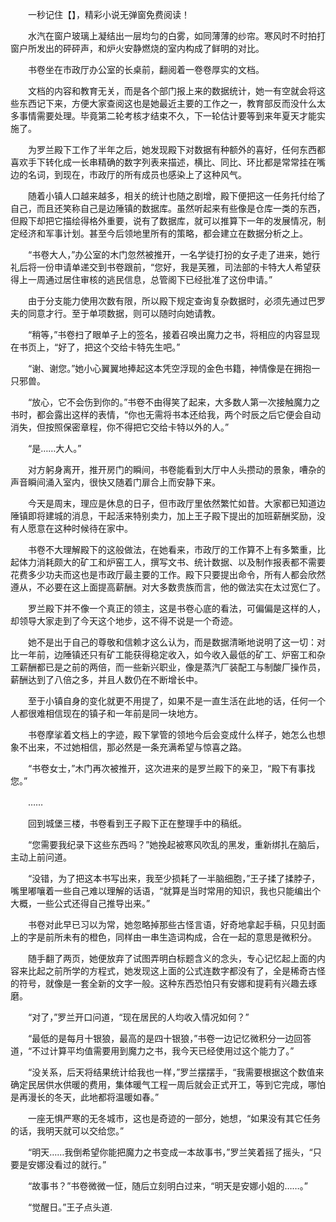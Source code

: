 　　一秒记住【】，精彩小说无弹窗免费阅读！

　　水汽在窗户玻璃上凝结出一层均匀的白雾，如同薄薄的纱帘。寒风时不时拍打窗户所发出的砰砰声，和炉火安静燃烧的室内构成了鲜明的对比。

　　书卷坐在市政厅办公室的长桌前，翻阅着一卷卷厚实的文档。

　　文档的内容和教育无关，而是各个部门报上来的数据统计，她一有空就会将这些东西记下来，方便大家查阅这也是她最近主要的工作之一，教育部反而没什么太多事情需要处理。毕竟第二轮考核才结束不久，下一轮估计要等到来年夏天才能实施了。

　　为罗兰殿下工作了半年之后，她发现殿下对数据有种额外的喜好，任何东西都喜欢手下转化成一长串精确的数字列表来描述，横比、同比、环比都是常常挂在嘴边的名词，到现在，市政厅的所有成员也感染上了这种风气。

　　随着小镇人口越来越多，相关的统计也随之剧增，殿下便把这一任务托付给了自己，而且还笑称自己是边陲镇的数据库。虽然听起来有些像是仓库一类的东西，但殿下却把它描绘得格外重要，说有了数据库，就可以推算下一年的发展情况，制定经济和军事计划。甚至今后领地里所有的策略，都会建立在数据分析之上。

　　“书卷大人，”办公室的木门忽然被推开，一名学徒打扮的女子走了进来，她行礼后将一份申请单递交到书卷跟前，“您好，我是芙雅，司法部的卡特大人希望获得上一周通过居住审核的逃民信息，总管阁下已经批准了这份申请。”

　　由于分支能力使用次数有限，所以殿下规定查询复杂数据时，必须先通过巴罗夫的同意才行。至于单项数据，则可以随时向她请教。

　　“稍等，”书卷扫了眼单子上的签名，接着召唤出魔力之书，将相应的内容显现在书页上，“好了，把这个交给卡特先生吧。”

　　“谢、谢您。”她小心翼翼地捧起这本凭空浮现的金色书籍，神情像是在拥抱一只邪兽。

　　“放心，它不会伤到你的。”书卷不由得笑了起来，大多数人第一次接触魔力之书时，都会露出这样的表情，“你也无需将书本还给我，两个时辰之后它便会自动消失，但按照保密章程，你不得把它交给卡特以外的人。”

　　“是……大人。”

　　对方躬身离开，推开房门的瞬间，书卷能看到大厅中人头攒动的景象，嘈杂的声音瞬间涌入室内，很快又随着门扉合上而安静下来。

　　今天是周末，理应是休息的日子，但市政厅里依然繁忙如昔。大家都已知道边陲镇即将建城的消息，干起活来特别卖力，加上王子殿下提出的加班薪酬奖励，没有人愿意在这种时候待在家中。

　　书卷不大理解殿下的这般做法，在她看来，市政厅的工作算不上有多繁重，比起体力消耗颇大的矿工和炉窑工人，撰写文书、统计数据、以及制作报表都不需要花费多少功夫而这也是市政厅最主要的工作。殿下只要提出命令，所有人都会欣然遵从，不必要在这上面提高薪酬。对大多数贵族而言，他的做法实在太过宽仁了。

　　罗兰殿下并不像一个真正的领主，这是书卷心底的看法，可偏偏是这样的人，却领导大家走到了今天这个地步，这不得不说是一个奇迹。

　　她不是出于自己的尊敬和信赖才这么认为，而是数据清晰地说明了这一切：对比一年前，边陲镇还只有矿工能获得稳定收入，如今收入最低的矿工、炉窑工和杂工薪酬都已是之前的两倍，而一些新兴职业，像是蒸汽厂装配工与制酸厂操作员，薪酬达到了八倍之多，并且人数仍在不断增长中。

　　至于小镇自身的变化就更不用提了，如果不是一直生活在此地的话，任何一个人都很难相信现在的镇子和一年前是同一块地方。

　　书卷摩挲着文档上的字迹，殿下掌管的领地今后会变成什么样子，她怎么也想象不出来，不过她相信，那必然是一条充满希望与惊喜之路。

　　“书卷女士，”木门再次被推开，这次进来的是罗兰殿下的亲卫，“殿下有事找您。”

　　……

　　回到城堡三楼，书卷看到王子殿下正在整理手中的稿纸。

　　“您需要我纪录下这些东西吗？”她挽起被寒风吹乱的黑发，重新绑扎在脑后，主动上前问道。

　　“没错，为了把这本书写出来，我至少损耗了一半脑细胞，”王子揉了揉脖子，嘴里嘟嚷着一些自己难以理解的话语，“就算是当时常用的知识，我也只能编出个大概，一些公式还得自己推导出来。”

　　书卷对此早已习以为常，她忽略掉那些古怪言语，好奇地拿起手稿，只见封面上的字是前所未有的橙色，同样由一串生造词构成，合在一起的意思是微积分。

　　随手翻了两页，她便放弃了试图弄明白标题含义的念头，专心记忆起上面的内容来比起之前所学的方程式，她发现这上面的公式连数字都没有了，全是稀奇古怪的符号，就像是一套全新的文字一般。这种东西恐怕只有安娜和提莉有兴趣去琢磨。

　　“对了，”罗兰开口问道，“现在居民的人均收入情况如何？”

　　“最低的是每月十银狼，最高的是四十银狼，”书卷一边记忆微积分一边回答道，“不过计算平均值需要用到魔力之书，我今天已经使用过这个能力了。”

　　“没关系，后天将结果统计给我也一样，”罗兰摆摆手，“我需要根据这个数值来确定民居供水供暖的费用，集体暖气工程一周后就会正式开工，等到它完成，哪怕是再漫长的冬天，此地都将温暖如春。”

　　一座无惧严寒的无冬城市，这也是奇迹的一部分，她想，“如果没有其它任务的话，我明天就可以交给您。”

　　“明天……我倒希望你能把魔力之书变成一本故事书，”罗兰笑着摇了摇头，“只要是安娜没看过的就行。”

　　“故事书？”书卷微微一怔，随后立刻明白过来，“明天是安娜小姐的……。”

　　“觉醒日。”王子点头道.
